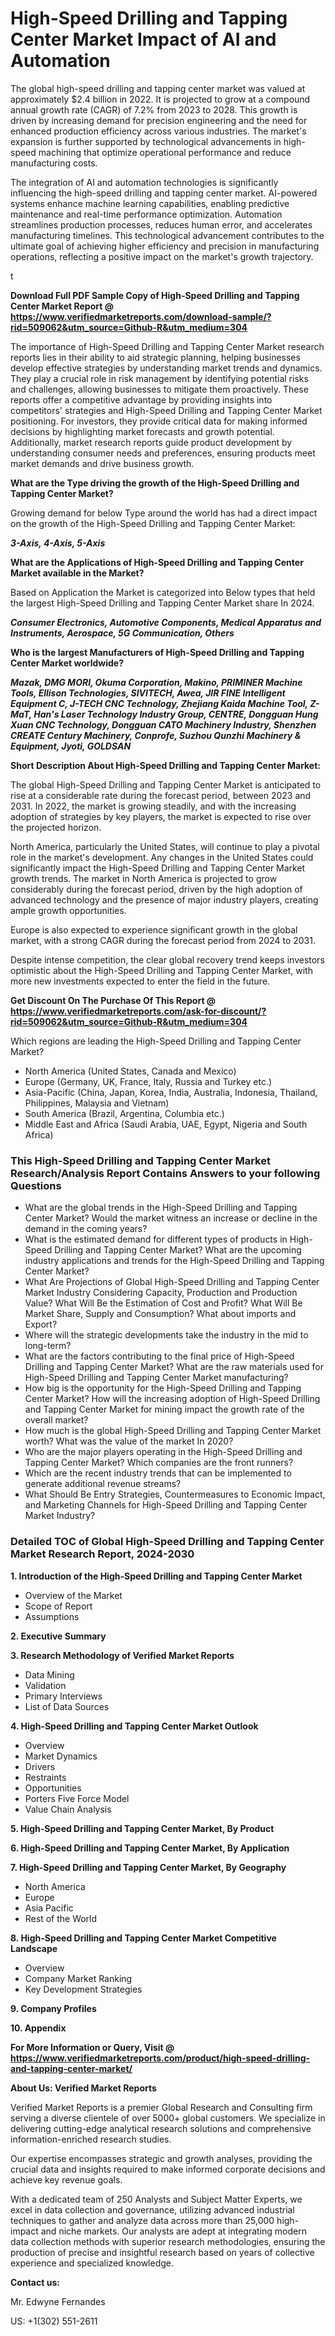 <meta name="title" content="Global  High-Speed Drilling and Tapping Center Market Impact of AI and Automation"><meta name="description" content="  The global high-speed drilling and tapping center market was valued at approximately $2.4 billion in 2022. It is projected to grow at a compound annual growth rate ("><meta name="title" content=" High-Speed Drilling and Tapping Center Market Size, Share, Scope, Trends, Growth, Opportunities, Analysis, Forecast"> <h1>High-Speed Drilling and Tapping Center Market Impact of AI and Automation</h1> <p>The global high-speed drilling and tapping center market was valued at approximately $2.4 billion in 2022. It is projected to grow at a compound annual growth rate (CAGR) of 7.2% from 2023 to 2028. This growth is driven by increasing demand for precision engineering and the need for enhanced production efficiency across various industries. The market's expansion is further supported by technological advancements in high-speed machining that optimize operational performance and reduce manufacturing costs.</p> <p>The integration of AI and automation technologies is significantly influencing the high-speed drilling and tapping center market. AI-powered systems enhance machine learning capabilities, enabling predictive maintenance and real-time performance optimization. Automation streamlines production processes, reduces human error, and accelerates manufacturing timelines. This technological advancement contributes to the ultimate goal of achieving higher efficiency and precision in manufacturing operations, reflecting a positive impact on the market's growth trajectory.</p> t</p><p id="" class=""><strong>Download Full PDF Sample Copy of High-Speed Drilling and Tapping Center Market Report @ <a href="https://www.verifiedmarketreports.com/download-sample/?rid=509062&utm_source=Github-R&utm_medium=304" target="_blank">https://www.verifiedmarketreports.com/download-sample/?rid=509062&utm_source=Github-R&utm_medium=304</a></strong></p><p>The importance of&nbsp;High-Speed Drilling and Tapping Center Market research reports lies in their ability to aid strategic planning, helping businesses develop effective strategies by understanding market trends and dynamics. They play a crucial role in risk management by identifying potential risks and challenges, allowing businesses to mitigate them proactively. These reports offer a competitive advantage by providing insights into competitors' strategies and High-Speed Drilling and Tapping Center Market positioning. For investors, they provide critical data for making informed decisions by highlighting market forecasts and growth potential. Additionally, market research reports guide product development by understanding consumer needs and preferences, ensuring products meet market demands and drive business growth.</p><p><strong>What are the&nbsp;Type driving the growth of the High-Speed Drilling and Tapping Center Market?</strong></p><p id="" class="">Growing demand for below Type around the world has had a direct impact on the growth of the High-Speed Drilling and Tapping Center Market:</p><em><strong>3-Axis, 4-Axis, 5-Axis</strong></em></p><strong>What are the&nbsp;Applications&nbsp;of High-Speed Drilling and Tapping Center Market available in the Market?</strong></p><p id="" class="">Based on Application the Market is categorized into Below types that held the largest High-Speed Drilling and Tapping Center Market share In 2024.</p><em><strong>Consumer Electronics, Automotive Components, Medical Apparatus and Instruments, Aerospace, 5G Communication, Others</strong></em></p><strong>Who is the largest Manufacturers of High-Speed Drilling and Tapping Center Market worldwide?</strong></p><p><em><strong>Mazak, DMG MORI, Okuma Corporation, Makino, PRIMINER Machine Tools, Ellison Technologies, SIVITECH, Awea, JIR FINE Intelligent Equipment C, J-TECH CNC Technology, Zhejiang Kaida Machine Tool, Z-MaT, Han's Laser Technology Industry Group, CENTRE, Dongguan Hung Xuan CNC Technology, Dongguan CATO Machinery Industry, Shenzhen CREATE Century Machinery, Conprofe, Suzhou Qunzhi Machinery & Equipment, Jyoti, GOLDSAN</strong></em></p><p id="" class=""><strong>Short Description About High-Speed Drilling and Tapping Center Market:</strong></p><p>The global High-Speed Drilling and Tapping Center Market is anticipated to rise at a considerable rate during the forecast period, between 2023 and 2031. In 2022, the market is growing steadily, and with the increasing adoption of strategies by key players, the market is expected to rise over the projected horizon.</p><p>North America, particularly the United States, will continue to play a pivotal role in the market's development. Any changes in the United States could significantly impact the High-Speed Drilling and Tapping Center Market growth trends. The market in North America is projected to grow considerably during the forecast period, driven by the high adoption of advanced technology and the presence of major industry players, creating ample growth opportunities.</p><p>Europe is also expected to experience significant growth in the global market, with a strong CAGR during the forecast period from 2024 to 2031.</p><p>Despite intense competition, the clear global recovery trend keeps investors optimistic about the High-Speed Drilling and Tapping Center Market, with more new investments expected to enter the field in the future.</p><p id="" class=""><strong>Get Discount On The Purchase Of This Report @ <a href="https://www.verifiedmarketreports.com/ask-for-discount/?rid=509062&utm_source=Github-R&utm_medium=304" target="_blank">https://www.verifiedmarketreports.com/ask-for-discount/?rid=509062&utm_source=Github-R&utm_medium=304</a></strong></p>Which regions are leading the High-Speed Drilling and Tapping Center Market?</p><ul><li>North America (United States, Canada and Mexico)</li><li>Europe (Germany, UK, France, Italy, Russia and Turkey etc.)</li><li>Asia-Pacific (China, Japan, Korea, India, Australia, Indonesia, Thailand, Philippines, Malaysia and Vietnam)</li><li>South America (Brazil, Argentina, Columbia etc.)</li><li>Middle East and Africa (Saudi Arabia, UAE, Egypt, Nigeria and South Africa)</li></ul><h3 id="" class="">This High-Speed Drilling and Tapping Center Market Research/Analysis Report Contains Answers to your following Questions</h3><ul><li>What are the global trends in the High-Speed Drilling and Tapping Center Market? Would the market witness an increase or decline in the demand in the coming years?</li><li>What is the estimated demand for different types of products in High-Speed Drilling and Tapping Center Market? What are the upcoming industry applications and trends for the High-Speed Drilling and Tapping Center Market?</li><li>What Are Projections of Global High-Speed Drilling and Tapping Center Market Industry Considering Capacity, Production and Production Value? What Will Be the Estimation of Cost and Profit? What Will Be Market Share, Supply and Consumption? What about imports and Export?</li><li>Where will the strategic developments take the industry in the mid to long-term?</li><li>What are the factors contributing to the final price of High-Speed Drilling and Tapping Center Market? What are the raw materials used for High-Speed Drilling and Tapping Center Market manufacturing?</li><li>How big is the opportunity for the High-Speed Drilling and Tapping Center Market? How will the increasing adoption of High-Speed Drilling and Tapping Center Market for mining impact the growth rate of the overall market?</li><li>How much is the global High-Speed Drilling and Tapping Center Market worth? What was the value of the market In 2020?</li><li>Who are the major players operating in the High-Speed Drilling and Tapping Center Market? Which companies are the front runners?</li><li>Which are the recent industry trends that can be implemented to generate additional revenue streams?</li><li>What Should Be Entry Strategies, Countermeasures to Economic Impact, and Marketing Channels for High-Speed Drilling and Tapping Center Market Industry?</li></ul><h3 id="" class="">Detailed TOC of Global High-Speed Drilling and Tapping Center Market Research Report, 2024-2030</h3><p id="" class=""><strong>1. Introduction of the High-Speed Drilling and Tapping Center Market</strong></p><ul><li>Overview of the Market</li><li>Scope of Report</li><li>Assumptions</li></ul><p id="" class=""><strong>2. Executive Summary</strong></p><p id="" class=""><strong>3. Research Methodology of Verified Market Reports</strong></p><ul><li>Data Mining</li><li>Validation</li><li>Primary Interviews</li><li>List of Data Sources</li></ul><p id="" class=""><strong>4. High-Speed Drilling and Tapping Center Market Outlook</strong></p><ul><li>Overview</li><li>Market Dynamics</li><li>Drivers</li><li>Restraints</li><li>Opportunities</li><li>Porters Five Force Model</li><li>Value Chain Analysis</li></ul><p id="" class=""><strong>5. High-Speed Drilling and Tapping Center Market, By Product</strong></p><p id="" class=""><strong>6. High-Speed Drilling and Tapping Center Market, By Application</strong></p><p id="" class=""><strong>7. High-Speed Drilling and Tapping Center Market, By Geography</strong></p><ul><li>North America</li><li>Europe</li><li>Asia Pacific</li><li>Rest of the World</li></ul><p id="" class=""><strong>8. High-Speed Drilling and Tapping Center Market Competitive Landscape</strong></p><ul><li>Overview</li><li>Company Market Ranking</li><li>Key Development Strategies</li></ul><p id="" class=""><strong>9. Company Profiles</strong></p><p id="" class=""><strong>10. Appendix</strong></p><p id="" class=""><strong>For More Information or Query, Visit @ <a href="https://www.verifiedmarketreports.com/product/high-speed-drilling-and-tapping-center-market/" target="_blank">https://www.verifiedmarketreports.com/product/high-speed-drilling-and-tapping-center-market/</a></strong></p><p id="" class=""><strong>About Us: Verified Market Reports</strong></p><p id="" class="">Verified Market Reports is a premier Global Research and Consulting firm serving a diverse clientele of over 5000+ global customers. We specialize in delivering cutting-edge analytical research solutions and comprehensive information-enriched research studies.</p><p id="" class="">Our expertise encompasses strategic and growth analyses, providing the crucial data and insights required to make informed corporate decisions and achieve key revenue goals.</p><p id="" class="">With a dedicated team of 250 Analysts and Subject Matter Experts, we excel in data collection and governance, utilizing advanced industrial techniques to gather and analyze data across more than 25,000 high-impact and niche markets. Our analysts are adept at integrating modern data collection methods with superior research methodologies, ensuring the production of precise and insightful research based on years of collective experience and specialized knowledge.</p><p id="" class=""><strong>Contact us:</strong></p><p id="" class="">Mr. Edwyne Fernandes</p><p id="" class="">US: +1(302) 551-2611</p>